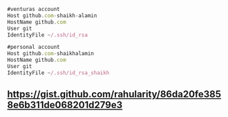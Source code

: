 ```javascript
#venturas account
Host github.com-shaikh-alamin
HostName github.com
User git
IdentityFile ~/.ssh/id_rsa

#personal account
Host github.com-shaikhalamin
HostName github.com
User git
IdentityFile ~/.ssh/id_rsa_shaikh

```




## https://gist.github.com/rahularity/86da20fe3858e6b311de068201d279e3
